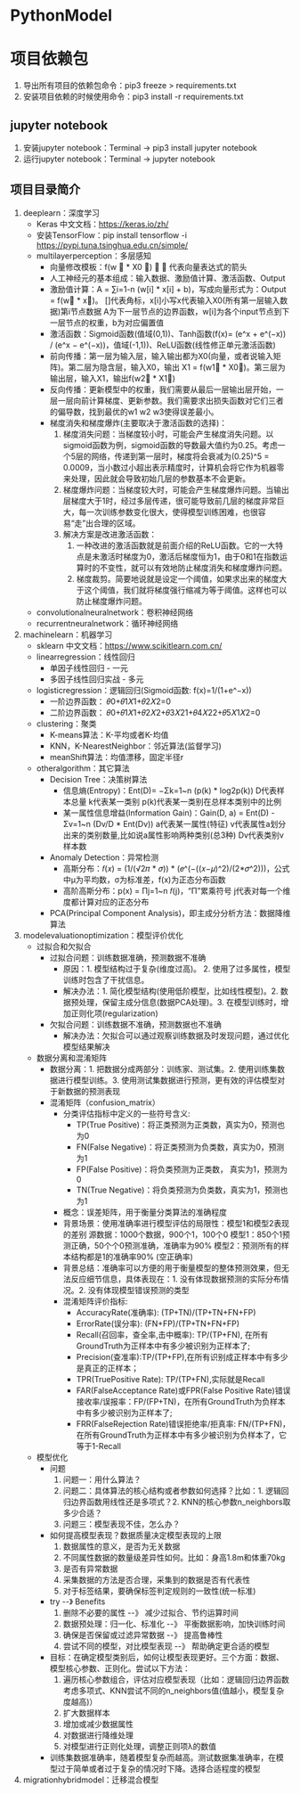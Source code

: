 # PythonModel

# 项目依赖包

1. 导出所有项目的依赖包命令：pip3 freeze > requirements.txt
2. 安装项目依赖的时候使用命令：pip3 install -r requirements.txt

## jupyter notebook

1. 安装jupyter notebook：Terminal -> pip3 install jupyter notebook
2. 运行jupyter notebook：Terminal -> jupyter notebook

## 项目目录简介

1. deeplearn：深度学习
    * Keras 中文文档：https://keras.io/zh/
    * 安装TensorFlow：pip install tensorflow -i https://pypi.tuna.tsinghua.edu.cn/simple/
    * multilayerperception：多层感知
        * 向量修改模板：f(w ⃗ * X0 ⃗) ， ⃗ 代表向量表达式的箭头
        * 人工神经元的基本组成：输入数据、激励值计算、激活函数、Output
        * 激励值计算：A = ∑i=1-n (w[i] * x[i] + b)，写成向量形式为：Output = f(w⃗ * x⃗)。
          []代表角标，x[i]小写x代表输入X0(所有第一层输入数据)第i节点数据 A为下一层节点的边界函数，w[i]为各个input节点到下一层节点的权重，b为对应偏置值
        * 激活函数：Sigmoid函数(值域(0,1))、Tanh函数(f(x)= (e^x + e^(−x)) / (e^x − e^(−x))，值域(-1,1))、ReLU函数(线性修正单元激活函数)
        * 前向传播：第一层为输入层，输入输出都为X0(向量，或者说输入矩阵)。第二层为隐含层，输入X0，输出 X1 = f(w1⃗ * X0⃗)。第三层为输出层，输入X1，输出f(w2⃗ * X1⃗)
        * 反向传播：更新模型中的权重，我们需要从最后一层输出层开始，一层一层向前计算梯度、更新参数。我们需要求出损失函数对它们三者的偏导数，找到最优的w1 w2 w3使得误差最小。
        * 梯度消失和梯度爆炸(主要取决于激活函数的选择)：
            1. 梯度消失问题：当梯度较小时，可能会产生梯度消失问题。以sigmoid函数为例，sigmoid函数的导数最大值约为0.25。考虑一个5层的网络，传递到第一层时，梯度将会衰减为(0.25)^5 =
               0.0009，当小数过小超出表示精度时，计算机会将它作为机器零来处理，因此就会导致初始几层的参数基本不会更新。
            2. 梯度爆炸问题：当梯度较大时，可能会产生梯度爆炸问题。当输出层梯度大于1时，经过多层传递，很可能导致前几层的梯度非常巨大，每一次训练参数变化很大，使得模型训练困难，也很容易“走”出合理的区域。
            3. 解决方案是改进激活函数：
                1. 一种改进的激活函数就是前面介绍的ReLU函数。它的一大特点是未激活时梯度为0，激活后梯度恒为1，由于0和1在指数运算时的不变性，就可以有效地防止梯度消失和梯度爆炸问题。
                2. 梯度裁剪。简要地说就是设定一个阈值，如果求出来的梯度大于这个阈值，我们就将梯度强行缩减为等于阈值。这样也可以防止梯度爆炸问题。
    * convolutionalneuralnetwork：卷积神经网络
    * recurrentneuralnetwork：循环神经网络
2. machinelearn：机器学习
    * sklearn 中文文档：https://www.scikitlearn.com.cn/
    * linearregression：线性回归
        * 单因子线性回归 - 一元
        * 多因子线性回归实战 - 多元
    * logisticregression：逻辑回归(Sigmoid函数: f(x)=1/(1+e^−x))
        * 一阶边界函数： 𝜃0+𝜃1𝑋1+𝜃2𝑋2=0
        * 二阶边界函数： 𝜃0+𝜃1𝑋1+𝜃2𝑋2+𝜃3𝑋21+𝜃4𝑋22+𝜃5𝑋1𝑋2=0
    * clustering：聚类
        * K-means算法：K-平均或者K-均值
        * KNN，K-NearestNeighbor：邻近算法(监督学习)
        * meanShift算法：均值漂移，固定半径r
    * otheralgorithm：其它算法
        * Decision Tree：决策树算法
            * 信息熵(Entropy)：Ent(D)= −Σk=1~n (p(k) * log2p(k))
              D代表样本总量 k代表某一类别 p(k)代表某一类别在总样本类别中的比例
            * 某一属性信息增益(Information Gain)：Gain(D, a) = Ent(D) - Σv=1~n (Dv/D * Ent(Dv))
              a代表某一属性(特征) v代表属性a划分出来的类别数量,比如说a属性影响两种类别(总3种) Dv代表类别v样本数
        * Anomaly Detection：异常检测
            * 高斯分布：𝑓(𝑥) = (1/(√2𝜋 * 𝜎)) * (𝑒^(−((𝑥−𝜇)^2)/(2*𝜎^2)))，公式中μ为平均数，σ为标准差，f(x)为正态分布函数
            * 高阶高斯分布：p(x) = Πj=1~n 𝑓(j)，“Π”累乘符号 j代表对每一个维度都计算对应的正态分布
        * PCA(Principal Component Analysis)，即主成分分析方法：数据降维算法
3. modelevaluationoptimization：模型评价优化
    * 过拟合和欠拟合
        * 过拟合问题：训练数据准确，预测数据不准确
            * 原因：1. 模型结构过于复杂(维度过高)。 2. 使用了过多属性，模型训练时包含了干扰信息。
            * 解决办法：1. 简化模型结构(使用低阶模型，比如线性模型)。2. 数据预处理，保留主成分信息(数据PCA处理)。3. 在模型训练时，增加正则化项(regularization)
        * 欠拟合问题：训练数据不准确，预测数据也不准确
            * 解决办法：欠拟合可以通过观察训练数据及时发现问题，通过优化模型结果解决
    * 数据分离和混淆矩阵
        * 数据分离：1. 把数据分成两部分：训练家、测试集。2. 使用训练集数据进行模型训练。3. 使用测试集数据进行预测，更有效的评估模型对于新数据的预测表现
        * 混淆矩阵（confusion_matrix）
            * 分类评估指标中定义的一些符号含义:
                * TP(True Positive)：将正类预测为正类数，真实为0，预测也为0
                * FN(False Negative)：将正类预测为负类数，真实为0，预测为1
                * FP(False Positive)：将负类预测为正类数， 真实为1，预测为0
                * TN(True Negative)：将负类预测为负类数，真实为1，预测也为1
            * 概念：误差矩阵，用于衡量分类算法的准确程度
            * 背景场景：使用准确率进行模型评估的局限性：模型1和模型2表现的差别 源数据：1000个数据，900个1，100个0 模型1：850个1预测正确，50个个0预测准确，准确率为90%
              模型2：预测所有的样本结构都是1的准确率90% (空正确率)
            * 背景总结：准确率可以方便的用于衡量模型的整体预测效果，但无法反应细节信息，具体表现在：1. 没有体现数据预测的实际分布情况。2. 没有体现模型错误预测的类型
            * 混淆矩阵评价指标:
                * AccuracyRate(准确率): (TP+TN)/(TP+TN+FN+FP)
                * ErrorRate(误分率): (FN+FP)/(TP+TN+FN+FP)
                * Recall(召回率，查全率,击中概率): TP/(TP+FN), 在所有GroundTruth为正样本中有多少被识别为正样本了;
                * Precision(查准率):TP/(TP+FP),在所有识别成正样本中有多少是真正的正样本；
                * TPR(TruePositive Rate): TP/(TP+FN),实际就是Recall
                * FAR(FalseAcceptance Rate)或FPR(False Positive Rate)错误接收率/误报率：FP/(FP+TN)，在所有GroundTruth为负样本中有多少被识别为正样本了;
                * FRR(FalseRejection Rate)错误拒绝率/拒真率: FN/(TP+FN)，在所有GroundTruth为正样本中有多少被识别为负样本了，它等于1-Recall
    * 模型优化
        * 问题
            1. 问题一：用什么算法？
            2. 问题二：具体算法的核心结构或者参数如何选择？比如：1. 逻辑回归边界函数用线性还是多项式？2. KNN的核心参数n_neighbors取多少合适？
            3. 问题三：模型表现不佳，怎么办？
        * 如何提高模型表现？数据质量决定模型表现的上限
            1. 数据属性的意义，是否为无关数据
            2. 不同属性数据的数量级差异性如何。比如：身高1.8m和体重70kg
            3. 是否有异常数据
            4. 采集数据的方法是否合理，采集到的数据是否有代表性
            5. 对于标签结果，要确保标签判定规则的一致性(统一标准)
        * try --》 Benefits
            1. 删除不必要的属性 --》 减少过拟合、节约运算时间
            2. 数据预处理：归一化、标准化 --》 平衡数据影响，加快训练时间
            3. 确保是否保留或过滤异常数据 --》 提高鲁棒性
            4. 尝试不同的模型，对比模型表现 --》 帮助确定更合适的模型
        * 目标：在确定模型类别后，如何让模型表现更好。三个方面：数据、模型核心参数、正则化。尝试以下方法：
            1. 遍历核心参数组合，评估对应模型表现（比如：逻辑回归边界函数考虑多项式、KNN尝试不同的n_neighbors值(值越小，模型复杂度越高)）
            2. 扩大数据样本
            3. 增加或减少数据属性
            4. 对数据进行降维处理
            5. 对模型进行正则化处理，调整正则项λ的数值
        * 训练集数据准确率，随着模型复杂而越高。测试数据集准确率，在模型过于简单或者过于复杂的情况时下降。选择合适程度的模型
4. migrationhybridmodel：迁移混合模型
